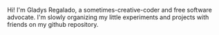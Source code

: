 Hi! I'm Gladys Regalado, a sometimes-creative-coder and free software advocate. I'm slowly organizing my little experiments and projects with friends on my github repository.
